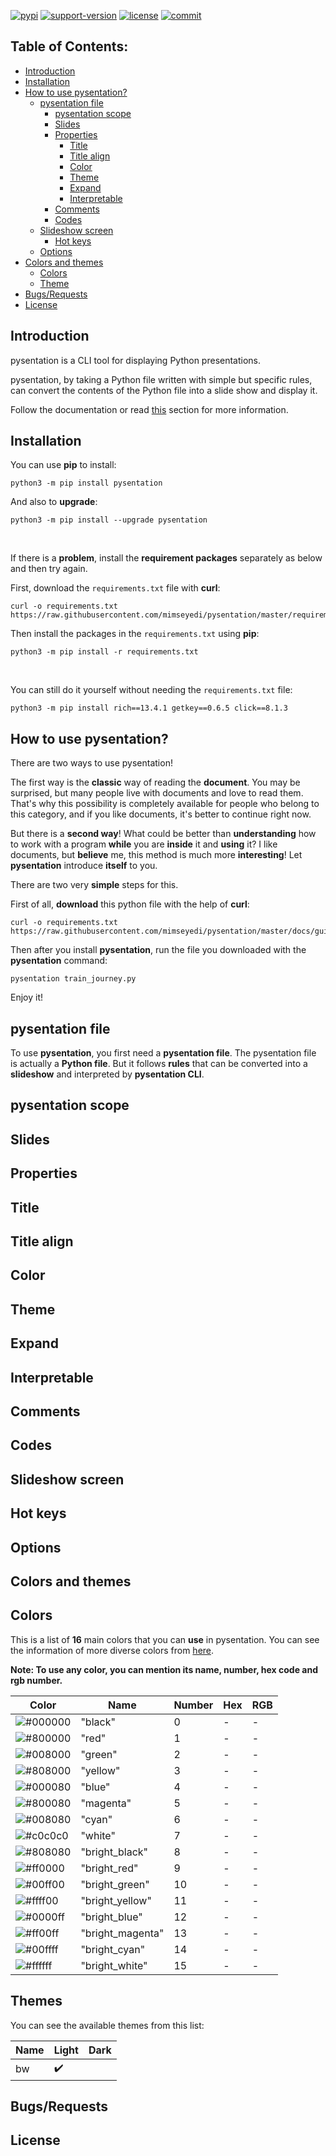 [![pypi](https://img.shields.io/pypi/v/pysentation.svg)](https://pypi.org/project/pysentation/) [![support-version](https://img.shields.io/pypi/pyversions/pysentation)](https://img.shields.io/pypi/pyversions/pysentation) [![license](https://img.shields.io/github/license/mimseyedi/pysentation.svg)](https://github.com/mimseyedi/pysentation/blob/master/LICENSE) [![commit](https://img.shields.io/github/last-commit/mimseyedi/pysentation)](https://github.com/mimseyedi/pysentation/commits/master)

## Table of Contents: <a class="anchor" id="contents"></a>
* [Introduction](#intro) 
* [Installation](#install)
* [How to use pysentation?](#usage)
  * [pysentation file](#pysentation_file)
    * [pysentation scope](#scope)
    * [Slides](#slides)
    * [Properties](#props)
      * [Title](#title)
      * [Title align](#title_align)
      * [Color](#color)
      * [Theme](#theme)
      * [Expand](#expand)
      * [Interpretable](#interpretable)
    * [Comments](#comments)
    * [Codes](#codes)
  * [Slideshow screen](#slideshow)
    * [Hot keys](#hot_keys)
  * [Options](#options)
* [Colors and themes](#colors_and_themes)
  * [Colors](#colors)
  * [Theme](#theme)
* [Bugs/Requests](#bugs_requests)
* [License](#license)

## Introduction <a class="anchor" id="intro"></a>

pysentation is a CLI tool for displaying Python presentations.

pysentation, by taking a Python file written with simple but specific rules, can convert the contents of the Python file into a slide show and display it.

Follow the documentation or read <a href="#">this</a> section for more information.

## Installation <a class="anchor" id="install"></a>
You can use **pip** to install:
```
python3 -m pip install pysentation
```

And also to **upgrade**:
```
python3 -m pip install --upgrade pysentation
```

<br/>

If there is a **problem**, install the **requirement packages** separately as below and then try again.

First, download the `requirements.txt` file with **curl**:
```
curl -o requirements.txt https://raw.githubusercontent.com/mimseyedi/pysentation/master/requirements.txt
```

Then install the packages in the `requirements.txt` using **pip**:
```
python3 -m pip install -r requirements.txt
```

<br/>

You can still do it yourself without needing the `requirements.txt` file:
```
python3 -m pip install rich==13.4.1 getkey==0.6.5 click==8.1.3
```

## How to use pysentation? <a class="anchor" id="usage"></a>
There are two ways to use pysentation!

The first way is the **classic** way of reading the **document**. You may be surprised, but many people live with documents and love to read them. That's why this possibility is completely available for people who belong to this category, and if you like documents, it's better to continue right now.

But there is a **second way**! What could be better than **understanding** how to work with a program **while** you are **inside** it and **using** it? I like documents, but **believe** me, this method is much more **interesting**! Let **pysentation** introduce **itself** to you.

There are two very **simple** steps for this.

First of all, **download** this python file with the help of **curl**:
```
curl -o requirements.txt https://raw.githubusercontent.com/mimseyedi/pysentation/master/docs/guide/train_journey.py
```

Then after you install **pysentation**, run the file you downloaded with the **pysentation** command:
```
pysentation train_journey.py
```

Enjoy it!

## pysentation file <a class="anchor" id="pysentation_file"></a>
To use **pysentation**, you first need a **pysentation file**. The pysentation file is actually a **Python file**. But it follows **rules** that can be converted into a **slideshow** and interpreted by **pysentation CLI**.

## pysentation scope <a class="anchor" id="scope"></a>

## Slides <a class="anchor" id="slides"></a>

## Properties <a class="anchor" id="props"></a>

## Title <a class="anchor" id="title"></a>

## Title align <a class="anchor" id="title_align"></a>

## Color <a class="anchor" id="color"></a>

## Theme <a class="anchor" id="theme"></a>

## Expand <a class="anchor" id="expand"></a>

## Interpretable <a class="anchor" id="interpretable"></a>

## Comments <a class="anchor" id="comments"></a>

## Codes <a class="anchor" id="codes"></a>

## Slideshow screen <a class="anchor" id="slideshow"></a>

## Hot keys <a class="anchor" id="hot_keys"></a>

## Options <a class="anchor" id="options"></a>

## Colors and themes <a class="anchor" id="colors_and_themes"></a>

## Colors <a class="anchor" id="colors"></a>
This is a list of **16** main colors that you can **use** in pysentation. You can see the information of more diverse colors from <a href="https://rich.readthedocs.io/en/stable/appendix/colors.html#appendix-colors">here</a>.

**Note: To use any color, you can mention its name, number, hex code and rgb number.**

| Color                                                     | Name             | Number | Hex | RGB  |
|-----------------------------------------------------------|------------------|--------| --- |------|
| ![#000000](https://placehold.co/205x30/000000/000000.png) | "black"          | 0      |-|-|
| ![#800000](https://placehold.co/205x30/800000/800000.png) | "red"            | 1      |-|-|
| ![#008000](https://placehold.co/205x30/008000/008000.png) | "green"          | 2      |-|-|
| ![#808000](https://placehold.co/205x30/808000/808000.png) | "yellow"         | 3      |-|-|
| ![#000080](https://placehold.co/205x30/000080/000080.png) | "blue"           | 4      |-|-|
| ![#800080](https://placehold.co/205x30/800080/800080.png) | "magenta"        | 5      |-|-|
| ![#008080](https://placehold.co/205x30/008080/008080.png) | "cyan"           | 6      |-|-|
| ![#c0c0c0](https://placehold.co/205x30/c0c0c0/c0c0c0.png) | "white"          | 7      |-|-|
| ![#808080](https://placehold.co/205x30/808080/808080.png) | "bright_black"   | 8      |-|-|
| ![#ff0000](https://placehold.co/205x30/ff0000/ff0000.png) | "bright_red"     | 9      |-|-|
| ![#00ff00](https://placehold.co/205x30/00ff00/00ff00.png) | "bright_green"   | 10     |-|-|
| ![#ffff00](https://placehold.co/205x30/ffff00/ffff00.png) | "bright_yellow"  | 11     |-|-|
| ![#0000ff](https://placehold.co/205x30/0000ff/0000ff.png) | "bright_blue"    | 12     |-|-|
| ![#ff00ff](https://placehold.co/205x30/ff00ff/ff00ff.png) | "bright_magenta" | 13     |-|-|
| ![#00ffff](https://placehold.co/205x30/00ffff/00ffff.png) | "bright_cyan"    | 14     |-|-|
| ![#ffffff](https://placehold.co/205x30/ffffff/ffffff.png) | "bright_white"   | 15     |-|-|

## Themes <a class="anchor" id="themes"></a>
You can see the available themes from this list:

| Name |Light|Dark|
|------|---|---|
| bw   |:heavy_check_mark:||

## Bugs/Requests <a class="anchor" id="bugs_requests"></a>

## License <a class="anchor" id="license"></a>